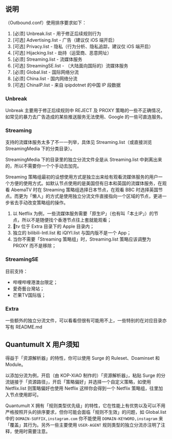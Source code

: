 ## 说明

（Outbound.conf）使用排序要求如下：

1. [必须] Unbreak.list - 用于修正后续规则行为
2. [可选] Advertising.list - 广告（建议仅 iOS 端开启）
3. [可选] Privacy.list - 隐私（行为分析、隐私追踪，建议仅 iOS 端开启）
4. [可选] Hijacking.list - 劫持（运营商、恶意网址）
5. [必须] Streaming.list - 流媒体服务
6. [可选] StreamingSE.list - （大陆面向国际的）流媒体服务
7. [必须] Global.list - 国际网络分流
8. [必须] China.list - 国内网络分流
9. [可选] ChinaIP.list - 来自 ipipdotnet 的中国 IP 段数据

### Unbreak

Unbreak 主要用于修正后续规则中 REJECT 及 PROXY 策略的一些不正确情况，如常见的暴力去广告造成的某些推送服务无法使用、Google 的一些可直连服务。

### Streaming

支持的流媒体服务太多了不一一列举，具体见 Streaming.list（或直接浏览 StreamingMedia 下的分类目录）。

StreamingMedia 下的目录里的独立分流文件全是从 Streaming.list 中剥离出来的，所以不需要你一个个手动去加完。

Streaming 策略组最初的设想使用方式是独立出来给有观看流媒体服务的用户一个方便的使用方式。如默认节点使用的是美国但有日本和英国的流媒体服务，在观看 AbemaTV 时在 Streaming 策略组选择日本节点，在观看 BBC 时选择英国节点。而更为「懒人」的方式是使用独立分流文件直接指向一个区域的节点，更进一步省去手动改变策略组的操作。

1. 以 Netflix 为例，一些流媒体服务需要「原生IP」（也有叫「本土IP」）的节点，所以不是随便找个香港节点往上套就能观看；
2. tv 位于 Extra 目录下的 Apple 目录内；
3. 独立的 bilibili-Intl.list 和 iQIYI.list 与国内版不是一个 App；
4. 当你不需要「Streaming 策略组」时，Streaming.list 策略应该调整为 PROXY 而不是移除；

### StreamingSE

目前支持：
- 哔哩哔哩港澳台限定；
- 愛奇藝台灣站；
- 芒果TV国际版；

### Extra

一些额外的独立分流文件，可以看看但很有可能用不上，一些特别的在对应目录亦写有 README.md

## Quantumult X 用户须知

得益于「资源解析器」的特性，你可以使用 Surge 的 Ruleset、Doaminset 和 Module。

以添加分流为例，开启（由 KOP-XIAO 制作的）「资源解析器」，粘贴 Surge 的分流链接于「资源路径」，开启「策略偏好」并选择一个自定义策略，如使用 Netflix.list 则策略偏好也使用 Netflix 这样你会得到一个 Netflix 策略组，往里加入节点使用即可。

Quantumult X 拥有「规则类型优先级」的特性，它在性能上有优势以及可以不用严格按照开头的排序要求，但你可能会面临「规则不生效」的问题，如 Global.list 中的 `DOMAIN-SUFFIX,instagram.com` 你不能使用 `DOMAIN-KEYWORD,instagram` 来「覆盖」其行为。另外一些主要使用 `USER-AGENT` 规则类型的独立分流亦注明了注释，使用时需要注意。